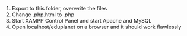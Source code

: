 1) Export to this folder, overwrite the files
2) Change .php.html to .php
3) Start XAMPP Control Panel and start Apache and MySQL
4) Open localhost/eduplanet on a browser and it should work flawlessly